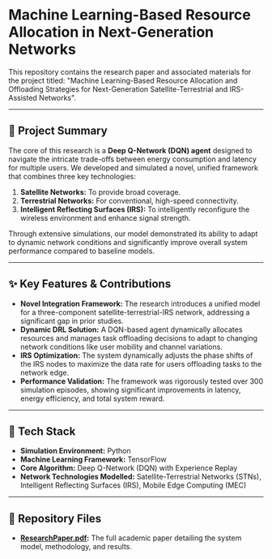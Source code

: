 # Machine Learning-Based Resource Allocation in Next-Generation Networks

This repository contains the research paper and associated materials for the project titled: "Machine Learning-Based Resource Allocation and Offloading Strategies for Next-Generation Satellite-Terrestrial and IRS-Assisted Networks".

---

## 📄 Project Summary

The core of this research is a **Deep Q-Network (DQN) agent** designed to navigate the intricate trade-offs between energy consumption and latency for multiple users. We developed and simulated a novel, unified framework that combines three key technologies:
1.  **Satellite Networks:** To provide broad coverage.
2.  **Terrestrial Networks:** For conventional, high-speed connectivity.
3.  **Intelligent Reflecting Surfaces (IRS):** To intelligently reconfigure the wireless environment and enhance signal strength.

Through extensive simulations, our model demonstrated its ability to adapt to dynamic network conditions and significantly improve overall system performance compared to baseline models.

---

## ✨ Key Features & Contributions

* **Novel Integration Framework:** The research introduces a unified model for a three-component satellite-terrestrial-IRS network, addressing a significant gap in prior studies.
* **Dynamic DRL Solution:** A DQN-based agent dynamically allocates resources and manages task offloading decisions to adapt to changing network conditions like user mobility and channel variations.
* **IRS Optimization:** The system dynamically adjusts the phase shifts of the IRS nodes to maximize the data rate for users offloading tasks to the network edge.
* **Performance Validation:** The framework was rigorously tested over 300 simulation episodes, showing significant improvements in latency, energy efficiency, and total system reward.

---

## 🚀 Tech Stack

* **Simulation Environment:** Python
* **Machine Learning Framework:** TensorFlow
* **Core Algorithm:** Deep Q-Network (DQN) with Experience Replay
* **Network Technologies Modelled:** Satellite-Terrestrial Networks (STNs), Intelligent Reflecting Surfaces (IRS), Mobile Edge Computing (MEC)

---

## 📂 Repository Files

* **[ResearchPaper.pdf](ResearchPaper.pdf):** The full academic paper detailing the system model, methodology, and results.

